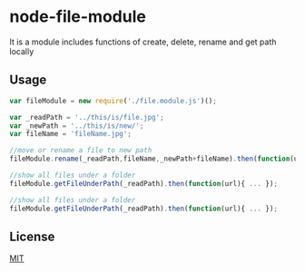 # node-file-module

It is a module includes functions of create, delete, rename and get path locally 

## Usage

```js
var fileModule = new require('./file.module.js')();

var _readPath = '../this/is/file.jpg';
var _newPath = '../this/is/new/';
var fileName = 'fileName.jpg';

//move or rename a file to new path
fileModule.rename(_readPath,fileName,_newPath+fileName).then(function(url){ ... });

//show all files under a folder
fileModule.getFileUnderPath(_readPath).then(function(url){ ... });

//show all files under a folder
fileModule.getFileUnderPath(_readPath).then(function(url){ ... });


```

## License


[MIT](http://vjpr.mit-license.org)